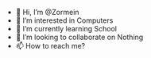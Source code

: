 - 👋 Hi, I’m @Zormein
- 👀 I’m interested in Computers
- 🌱 I’m currently learning School
- 💞️ I’m looking to collaborate on Nothing
- 📫 How to reach me?

<!---
Zormein/Zormein is a ✨ special ✨ repository because its `README.md` (this file) appears on your GitHub profile.
You can click the Preview link to take a look at your changes.
--->
